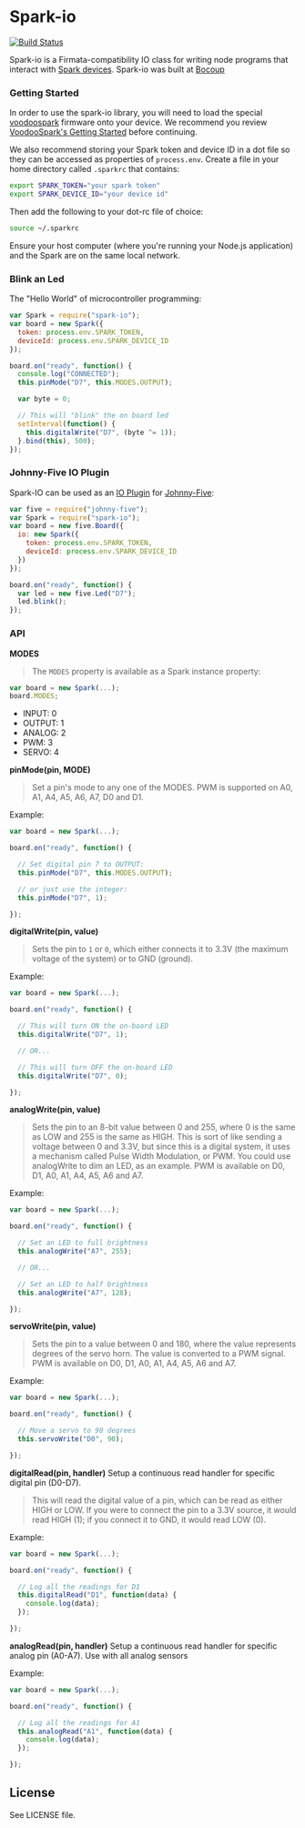 # Spark-io

[![Build Status](https://travis-ci.org/rwaldron/spark-io.png?branch=master)](https://travis-ci.org/rwaldron/spark-io)

Spark-io is a Firmata-compatibility IO class for writing node programs that interact with [Spark devices](http://docs.spark.io/). Spark-io was built at [Bocoup](http://bocoup.com/)

### Getting Started

In order to use the spark-io library, you will need to load the special
[voodoospark](https://github.com/voodootikigod/voodoospark) firmware onto your
device. We recommend you review [VoodooSpark's Getting Started](https://github.com/voodootikigod/voodoospark#getting-started) before continuing.

We also recommend storing your Spark token and device ID in a dot file so they can be accessed as properties of `process.env`. Create a file in your home directory called `.sparkrc` that contains: 

```sh
export SPARK_TOKEN="your spark token"
export SPARK_DEVICE_ID="your device id"
```

Then add the following to your dot-rc file of choice:

```sh
source ~/.sparkrc
```

Ensure your host computer (where you're running your Node.js application) and the Spark are on the same local network.

### Blink an Led


The "Hello World" of microcontroller programming:

```js
var Spark = require("spark-io");
var board = new Spark({
  token: process.env.SPARK_TOKEN,
  deviceId: process.env.SPARK_DEVICE_ID
});

board.on("ready", function() {
  console.log("CONNECTED");
  this.pinMode("D7", this.MODES.OUTPUT);

  var byte = 0;

  // This will "blink" the on board led
  setInterval(function() {
    this.digitalWrite("D7", (byte ^= 1));
  }.bind(this), 500);
});
```

### Johnny-Five IO Plugin

Spark-IO can be used as an [IO Plugin](https://github.com/rwaldron/johnny-five/wiki/IO-Plugins) for [Johnny-Five](https://github.com/rwaldron/johnny-five):

```js
var five = require("johnny-five");
var Spark = require("spark-io");
var board = new five.Board({
  io: new Spark({
    token: process.env.SPARK_TOKEN,
    deviceId: process.env.SPARK_DEVICE_ID
  })
});

board.on("ready", function() {
  var led = new five.Led("D7");
  led.blink();
});
```


### API

**MODES**

> The `MODES` property is available as a Spark instance property:

```js
var board = new Spark(...);
board.MODES;
```
- INPUT: 0
- OUTPUT: 1
- ANALOG: 2
- PWM: 3
- SERVO: 4



**pinMode(pin, MODE)**

> Set a pin's mode to any one of the MODES. PWM is supported on A0, A1, A4, A5, A6, A7, D0 and D1.

Example:
```js
var board = new Spark(...);

board.on("ready", function() {

  // Set digital pin 7 to OUTPUT:
  this.pinMode("D7", this.MODES.OUTPUT);

  // or just use the integer:
  this.pinMode("D7", 1);

});
```



**digitalWrite(pin, value)**

> Sets the pin to `1` or `0`, which either connects it to 3.3V (the maximum voltage of the system) or to GND (ground).

Example:
```js
var board = new Spark(...);

board.on("ready", function() {

  // This will turn ON the on-board LED
  this.digitalWrite("D7", 1);

  // OR...

  // This will turn OFF the on-board LED
  this.digitalWrite("D7", 0);

});
```

**analogWrite(pin, value)**

> Sets the pin to an 8-bit value between 0 and 255, where 0 is the same as LOW and 255 is the same as HIGH. This is sort of like sending a voltage between 0 and 3.3V, but since this is a digital system, it uses a mechanism called Pulse Width Modulation, or PWM. You could use analogWrite to dim an LED, as an example. PWM is available on D0, D1, A0, A1, A4, A5, A6 and A7.


Example:
```js
var board = new Spark(...);

board.on("ready", function() {

  // Set an LED to full brightness
  this.analogWrite("A7", 255);

  // OR...

  // Set an LED to half brightness
  this.analogWrite("A7", 128);

});
```

**servoWrite(pin, value)**

> Sets the pin to a value between 0 and 180, where the value represents degrees of the servo horn. The value is converted to a PWM signal. PWM is available on D0, D1, A0, A1, A4, A5, A6 and A7.

Example:
```js
var board = new Spark(...);

board.on("ready", function() {

  // Move a servo to 90 degrees
  this.servoWrite("D0", 90);

});
```


**digitalRead(pin, handler)** Setup a continuous read handler for specific digital pin (D0-D7).

> This will read the digital value of a pin, which can be read as either HIGH or LOW. If you were to connect the pin to a 3.3V source, it would read HIGH (1); if you connect it to GND, it would read LOW (0).

Example:
```js
var board = new Spark(...);

board.on("ready", function() {

  // Log all the readings for D1
  this.digitalRead("D1", function(data) {
    console.log(data);
  });

});
```


**analogRead(pin, handler)** Setup a continuous read handler for specific analog pin (A0-A7). Use with all analog sensors


Example:
```js
var board = new Spark(...);

board.on("ready", function() {

  // Log all the readings for A1
  this.analogRead("A1", function(data) {
    console.log(data);
  });

});
```


## License
See LICENSE file.
